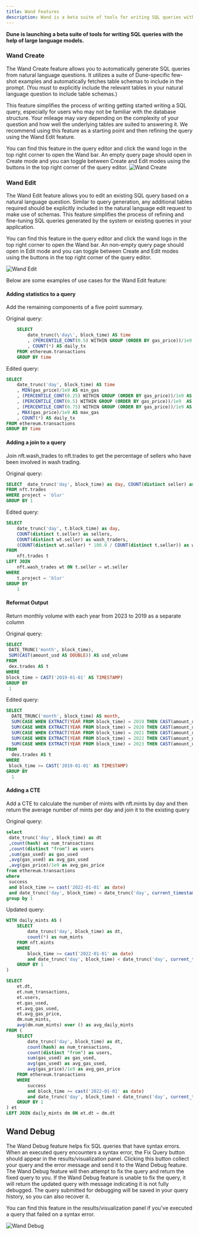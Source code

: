 ```yaml
---
title: Wand Features
description: Wand is a beta suite of tools for writing SQL queries with the help of large language models.
---
```


**Dune is launching a beta suite of tools for writing SQL queries with the help of large language models.**


### Wand Create
The Wand Create feature allows you to automatically generate SQL queries from natural language questions. It utilizes a suite of Dune-specific few-shot examples and automatically fetches table schemas to include in the prompt. (You must to explicitly include the relevant tables in your natural language question to include table schemas.) 

This feature simplifies the process of writing getting started writing a SQL query, especially for users who may not be familiar with the database structure. Your mileage may vary depending on the complexity of your question and how well the underlying tables are suited to answering it. We recommend using this feature as a starting point and then refining the query using the Wand Edit feature. 

You can find this feature in the query editor and click the wand logo in the top right corner to open the Wand bar. An empty query page should open in Create mode and you can toggle between Create and Edit modes using the buttons in the top right corner of the query editor.
![Wand Create](images/wand/create.gif)

### Wand Edit
The Wand Edit feature allows you to edit an existing SQL query based on a natural language question. Similar to query generation, any additional tables required should be explicitly included in the natural language edit request to make use of schemas. This feature simplifies the process of refining and fine-tuning SQL queries generated by the system or existing queries in your application.

You can find this feature in the query editor and click the wand logo in the top right corner to open the Wand bar. An non-empty query page should open in Edit mode and you can toggle between Create and Edit modes using the buttons in the top right corner of the query editor.

![Wand Edit](images/wand/edit.gif)

Below are some examples of use cases for the Wand Edit feature:

#### Adding statistics to a query

Add the remaining components of a five point summary.

Original query:
```sql 
    SELECT 
        date_trunc(\'day\', block_time) AS time
        , (PERCENTILE_CONT(0.5) WITHIN GROUP (ORDER BY gas_price))/1e9  AS median_gas
        , COUNT(*) AS daily_tx
    FROM ethereum.transactions
    GROUP BY time
```


Edited query:
```sql 
SELECT 
    date_trunc('day', block_time) AS time
    , MIN(gas_price)/1e9 AS min_gas
    , (PERCENTILE_CONT(0.25) WITHIN GROUP (ORDER BY gas_price))/1e9 AS lower_quartile_gas
    , (PERCENTILE_CONT(0.5) WITHIN GROUP (ORDER BY gas_price))/1e9  AS median_gas
    , (PERCENTILE_CONT(0.75) WITHIN GROUP (ORDER BY gas_price))/1e9 AS upper_quartile_gas
    , MAX(gas_price)/1e9 AS max_gas
    , COUNT(*) AS daily_tx
FROM ethereum.transactions
GROUP BY time
```

#### Adding a join to a query
Join nft.wash_trades to nft.trades to get the percentage of sellers who have been involved in wash trading.

Original query:
```sql 
SELECT  date_trunc('day', block_time) as day, COUNT(distinct seller) as sellers
FROM nft.trades
WHERE project = 'blur'
GROUP BY 1
```

Edited query:
```sql
SELECT  
    date_trunc('day', t.block_time) as day, 
    COUNT(distinct t.seller) as sellers, 
    COUNT(distinct wt.seller) as wash_traders, 
    (COUNT(distinct wt.seller) * 100.0 / COUNT(distinct t.seller)) as wash_traders_percentage
FROM 
    nft.trades t
LEFT JOIN 
    nft.wash_trades wt ON t.seller = wt.seller
WHERE 
    t.project = 'blur'
GROUP BY 
    1
```

#### Reformat Output
Return monthly volume with each year from 2023 to 2019 as a separate column

Original query:
```sql
SELECT
 DATE_TRUNC('month', block_time),
 SUM(CAST(amount_usd AS DOUBLE)) AS usd_volume
FROM
 dex.trades AS t
WHERE
block_time > CAST('2019-01-01' AS TIMESTAMP)
GROUP BY
 1
```

Edited query:
```sql
SELECT
  DATE_TRUNC('month', block_time) AS month,
  SUM(CASE WHEN EXTRACT(YEAR FROM block_time) = 2019 THEN CAST(amount_usd AS DOUBLE) ELSE 0 END) AS usd_volume_2019,
  SUM(CASE WHEN EXTRACT(YEAR FROM block_time) = 2020 THEN CAST(amount_usd AS DOUBLE) ELSE 0 END) AS usd_volume_2020,
  SUM(CASE WHEN EXTRACT(YEAR FROM block_time) = 2021 THEN CAST(amount_usd AS DOUBLE) ELSE 0 END) AS usd_volume_2021,
  SUM(CASE WHEN EXTRACT(YEAR FROM block_time) = 2022 THEN CAST(amount_usd AS DOUBLE) ELSE 0 END) AS usd_volume_2022,
  SUM(CASE WHEN EXTRACT(YEAR FROM block_time) = 2023 THEN CAST(amount_usd AS DOUBLE) ELSE 0 END) AS usd_volume_2023
FROM
  dex.trades AS t
WHERE
 block_time >= CAST('2019-01-01' AS TIMESTAMP)
GROUP BY
  1
```

#### Adding a CTE
Add a CTE to calculate the number of mints with nft.mints by day and then return the average number of mints per day and join it to the existing query

Original query:
```sql
select
 date_trunc('day', block_time) as dt
 ,count(hash) as num_transactions
 ,count(distinct "from") as users
 ,sum(gas_used) as gas_used
 ,avg(gas_used) as avg_gas_used
 ,avg(gas_price)/1e9 as avg_gas_price
from ethereum.transactions
where
 success
 and block_time >= cast('2022-01-01' as date)
 and date_trunc('day', block_time) < date_trunc('day', current_timestamp)
group by 1
```

Updated query:
```sql
WITH daily_mints AS (
    SELECT 
        date_trunc('day', block_time) as dt,
        count(*) as num_mints
    FROM nft.mints
    WHERE 
        block_time >= cast('2022-01-01' as date) 
        and date_trunc('day', block_time) < date_trunc('day', current_timestamp)
    GROUP BY 1
)

SELECT 
    et.dt,
    et.num_transactions,
    et.users,
    et.gas_used,
    et.avg_gas_used,
    et.avg_gas_price,
    dm.num_mints,
    avg(dm.num_mints) over () as avg_daily_mints
FROM (
    SELECT 
        date_trunc('day', block_time) as dt,
        count(hash) as num_transactions,
        count(distinct "from") as users,
        sum(gas_used) as gas_used,
        avg(gas_used) as avg_gas_used,
        avg(gas_price)/1e9 as avg_gas_price
    FROM ethereum.transactions
    WHERE 
        success
        and block_time >= cast('2022-01-01' as date) 
        and date_trunc('day', block_time) < date_trunc('day', current_timestamp)
    GROUP BY 1
) et
LEFT JOIN daily_mints dm ON et.dt = dm.dt
```

## Wand Debug
The Wand Debug feature helps fix SQL queries that have syntax errors. When an executed query encounters a syntax error, the Fix Query button should appear in the results/visualization panel. Clicking this button collect your query and the error message and send it to the Wand Debug feature. The Wand Debug feature will then attempt to fix the query and return the fixed query to you. If the Wand Debug feature is unable to fix the query, it will return the updated query with message indicating it is not fully debugged. The query submitted for debugging will be saved in your query history, so you can also recover it.

You can find this feature in the results/visualization panel if you've executed a query that failed on a syntax error. 


![Wand Debug](images/wand/debug.gif)
